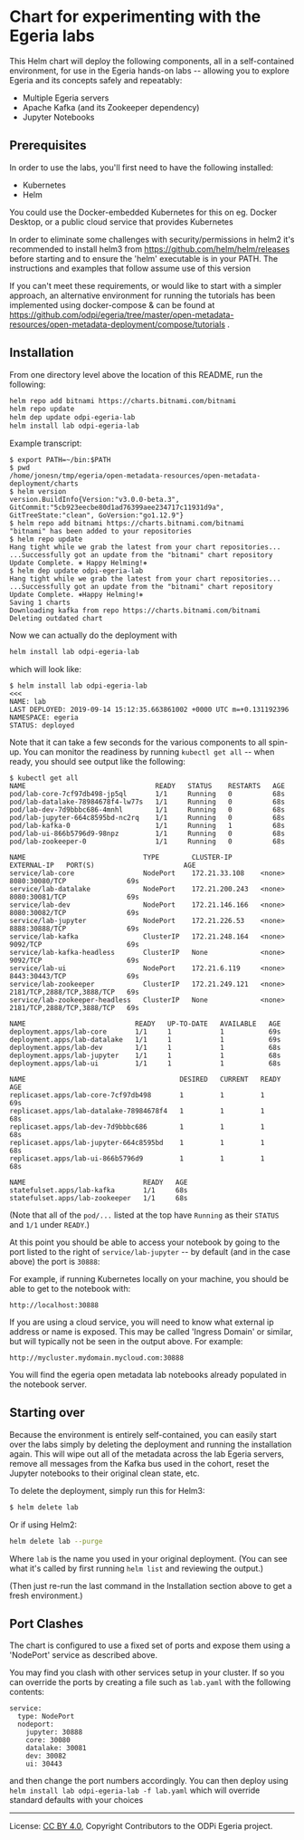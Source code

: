 <!-- SPDX-License-Identifier: CC-BY-4.0 -->
<!-- Copyright Contributors to the ODPi Egeria project. -->

# Chart for experimenting with the Egeria labs

This Helm chart will deploy the following components, all in a self-contained environment,
for use in the Egeria hands-on labs -- allowing you to explore Egeria and its concepts safely
and repeatably:

- Multiple Egeria servers
- Apache Kafka (and its Zookeeper dependency)
- Jupyter Notebooks

## Prerequisites

In order to use the labs, you'll first need to have the following installed:

- Kubernetes
- Helm

You could use the Docker-embedded Kubernetes for this on eg. Docker Desktop,
or a public cloud service that provides Kubernetes 

In order to eliminate some challenges with security/permissions in helm2 it's recommended to install
helm3 from https://github.com/helm/helm/releases before starting and to ensure the 'helm' executable is in your PATH. The
instructions and examples that follow assume use of this version

If you can't meet these requirements, or would like to start with a simpler approach,
an alternative environment for running the tutorials has been implemented using docker-compose & can be found at https://github.com/odpi/egeria/tree/master/open-metadata-resources/open-metadata-deployment/compose/tutorials .

## Installation

From one directory level above the location of this README, run the following:

```bash
helm repo add bitnami https://charts.bitnami.com/bitnami
helm repo update
helm dep update odpi-egeria-lab
helm install lab odpi-egeria-lab
```

Example transcript:

```text
$ export PATH=~/bin:$PATH
$ pwd
/home/jonesn/tmp/egeria/open-metadata-resources/open-metadata-deployment/charts
$ helm version
version.BuildInfo{Version:"v3.0.0-beta.3", GitCommit:"5cb923eecbe80d1ad76399aee234717c11931d9a", GitTreeState:"clean", GoVersion:"go1.12.9"}
$ helm repo add bitnami https://charts.bitnami.com/bitnami
"bitnami" has been added to your repositories
$ helm repo update
Hang tight while we grab the latest from your chart repositories...
...Successfully got an update from the "bitnami" chart repository
Update Complete. ⎈ Happy Helming!⎈
$ helm dep update odpi-egeria-lab
Hang tight while we grab the latest from your chart repositories...
...Successfully got an update from the "bitnami" chart repository
Update Complete. ⎈Happy Helming!⎈
Saving 1 charts
Downloading kafka from repo https://charts.bitnami.com/bitnami
Deleting outdated chart
```

Now we can actually do the deployment with

```bash
helm install lab odpi-egeria-lab
```

which will look like:

```text
$ helm install lab odpi-egeria-lab                                                                                <<<
NAME: lab
LAST DEPLOYED: 2019-09-14 15:12:35.663861002 +0000 UTC m=+0.131192396
NAMESPACE: egeria
STATUS: deployed
```

Note that it can take a few seconds for the various components to all spin-up. You can monitor
the readiness by running `kubectl get all` -- when ready, you should see output like the following:

```text
$ kubectl get all
NAME                                READY   STATUS    RESTARTS   AGE
pod/lab-core-7cf97db498-jp5ql       1/1     Running   0          68s
pod/lab-datalake-78984678f4-lw77s   1/1     Running   0          68s
pod/lab-dev-7d9bbbc686-4mnhl        1/1     Running   0          68s
pod/lab-jupyter-664c8595bd-nc2rq    1/1     Running   0          68s
pod/lab-kafka-0                     1/1     Running   1          68s
pod/lab-ui-866b5796d9-98npz         1/1     Running   0          68s
pod/lab-zookeeper-0                 1/1     Running   0          68s

NAME                             TYPE        CLUSTER-IP       EXTERNAL-IP   PORT(S)                      AGE
service/lab-core                 NodePort    172.21.33.108    <none>        8080:30080/TCP               69s
service/lab-datalake             NodePort    172.21.200.243   <none>        8080:30081/TCP               69s
service/lab-dev                  NodePort    172.21.146.166   <none>        8080:30082/TCP               69s
service/lab-jupyter              NodePort    172.21.226.53    <none>        8888:30888/TCP               69s
service/lab-kafka                ClusterIP   172.21.248.164   <none>        9092/TCP                     69s
service/lab-kafka-headless       ClusterIP   None             <none>        9092/TCP                     69s
service/lab-ui                   NodePort    172.21.6.119     <none>        8443:30443/TCP               69s
service/lab-zookeeper            ClusterIP   172.21.249.121   <none>        2181/TCP,2888/TCP,3888/TCP   69s
service/lab-zookeeper-headless   ClusterIP   None             <none>        2181/TCP,2888/TCP,3888/TCP   69s

NAME                           READY   UP-TO-DATE   AVAILABLE   AGE
deployment.apps/lab-core       1/1     1            1           69s
deployment.apps/lab-datalake   1/1     1            1           69s
deployment.apps/lab-dev        1/1     1            1           68s
deployment.apps/lab-jupyter    1/1     1            1           68s
deployment.apps/lab-ui         1/1     1            1           68s

NAME                                      DESIRED   CURRENT   READY   AGE
replicaset.apps/lab-core-7cf97db498       1         1         1       69s
replicaset.apps/lab-datalake-78984678f4   1         1         1       68s
replicaset.apps/lab-dev-7d9bbbc686        1         1         1       68s
replicaset.apps/lab-jupyter-664c8595bd    1         1         1       68s
replicaset.apps/lab-ui-866b5796d9         1         1         1       68s

NAME                             READY   AGE
statefulset.apps/lab-kafka       1/1     68s
statefulset.apps/lab-zookeeper   1/1     68s
```

(Note that all of the `pod/...` listed at the top have `Running` as their `STATUS` and `1/1` under `READY`.)

At this point you should be able to access your notebook by going to the port listed to the right of
`service/lab-jupyter` -- by default (and in the case above) the port is `30888`:

For example, if running Kubernetes locally on your machine, you should be able to get to the notebook
with:

```text
http://localhost:30888
```

If you are using a cloud service, you will need to know what external ip address or name is exposed. This may be called 'Ingress Domain' or similar, but will typically not be seen in the output above. For example:

```
http://mycluster.mydomain.mycloud.com:30888
```

You will find the egeria open metadata lab notebooks already populated in the notebook server.
## Starting over

Because the environment is entirely self-contained, you can easily start over the labs simply
by deleting the deployment and running the installation again. This will wipe out all of the
metadata across the lab Egeria servers, remove all messages from the Kafka bus used in the cohort,
reset the Jupyter notebooks to their original clean state, etc.

To delete the deployment, simply run this for Helm3:

```bash
$ helm delete lab
```

Or if using Helm2:

```bash
helm delete lab --purge
```

Where `lab` is the name you used in your original deployment. (You can see what it's called by first running `helm list` and reviewing the output.)

(Then just re-run the last command in the Installation section above to get a fresh environment.)
## Port Clashes
The chart is configured to use a fixed set of ports and expose them using a 'NodePort' service as described above.

You may find you clash with other services setup in your cluster. If so you can override the ports by creating a file such as `lab.yaml` with the following contents:

```
service:
  type: NodePort
  nodeport:
    jupyter: 30888
    core: 30080
    datalake: 30081
    dev: 30082
    ui: 30443
```

and then change the port numbers accordingly.
You can then deploy using
`helm install lab odpi-egeria-lab -f lab.yaml` which will override standard defaults with your choices

----
License: [CC BY 4.0](https://creativecommons.org/licenses/by/4.0/),
Copyright Contributors to the ODPi Egeria project.
